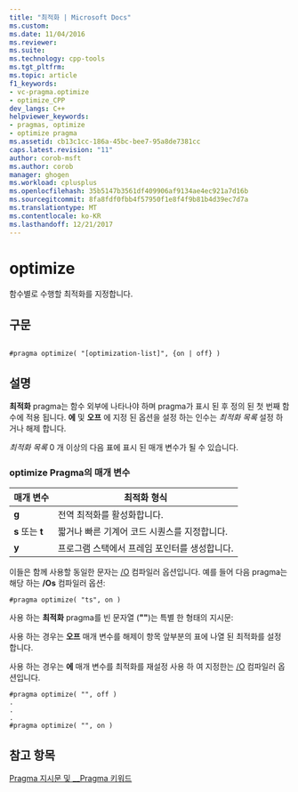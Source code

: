 ```yaml
---
title: "최적화 | Microsoft Docs"
ms.custom: 
ms.date: 11/04/2016
ms.reviewer: 
ms.suite: 
ms.technology: cpp-tools
ms.tgt_pltfrm: 
ms.topic: article
f1_keywords:
- vc-pragma.optimize
- optimize_CPP
dev_langs: C++
helpviewer_keywords:
- pragmas, optimize
- optimize pragma
ms.assetid: cb13c1cc-186a-45bc-bee7-95a8de7381cc
caps.latest.revision: "11"
author: corob-msft
ms.author: corob
manager: ghogen
ms.workload: cplusplus
ms.openlocfilehash: 35b5147b3561df409906af9134ae4ec921a7d16b
ms.sourcegitcommit: 8fa8fdf0fbb4f57950f1e8f4f9b81b4d39ec7d7a
ms.translationtype: MT
ms.contentlocale: ko-KR
ms.lasthandoff: 12/21/2017
---
```

# <a name="optimize"></a>optimize
함수별로 수행할 최적화를 지정합니다.  
  
## <a name="syntax"></a>구문  
  
```  
  
#pragma optimize( "[optimization-list]", {on | off} )  
```  
  
## <a name="remarks"></a>설명  
 **최적화** pragma는 함수 외부에 나타나야 하며 pragma가 표시 된 후 정의 된 첫 번째 함수에 적용 됩니다. **에** 및 **오프** 에 지정 된 옵션을 설정 하는 인수는 *최적화 목록* 설정 하거나 해제 합니다.  
  
 *최적화 목록* 0 개 이상의 다음 표에 표시 된 매개 변수가 될 수 있습니다.  
  
### <a name="parameters-of-the-optimize-pragma"></a>optimize Pragma의 매개 변수  
  
|매개 변수|최적화 형식|  
|--------------------|--------------------------|  
|**g**|전역 최적화를 활성화합니다.|  
|**s** 또는 **t**|짧거나 빠른 기계어 코드 시퀀스를 지정합니다.|  
|**y**|프로그램 스택에서 프레임 포인터를 생성합니다.|  
  
 이들은 함께 사용할 동일한 문자는 [/O](../build/reference/o-options-optimize-code.md) 컴파일러 옵션입니다. 예를 들어 다음 pragma는 해당 하는 **/Os** 컴파일러 옵션:  
  
```  
#pragma optimize( "ts", on )  
```  
  
 사용 하는 **최적화** pragma를 빈 문자열 (**""**)는 특별 한 형태의 지시문:  
  
 사용 하는 경우는 **오프** 매개 변수를 해제이 항목 앞부분의 표에 나열 된 최적화를 설정 합니다.  
  
 사용 하는 경우는 **에** 매개 변수를 최적화를 재설정 사용 하 여 지정한는 [/O](../build/reference/o-options-optimize-code.md) 컴파일러 옵션입니다.  
  
```  
#pragma optimize( "", off )  
.  
.  
.  
#pragma optimize( "", on )   
```  
  
## <a name="see-also"></a>참고 항목  
 [Pragma 지시문 및 __Pragma 키워드](../preprocessor/pragma-directives-and-the-pragma-keyword.md)